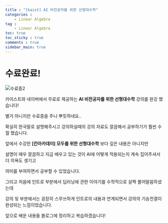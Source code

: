 ```yaml
---
title : "[kaist] AI 비전공자를 위한 선형대수학"
categories :
    - Linear Algebra
tag :
    - Linear Algebra
toc: true
toc_sticky : true
comments : true
sidebar_main: true
---
```


# 수료완료!



![수료증2](../../images/수료증2.png)



카이스트와 네이버에서 무료로 제공하는 **AI 비전공자를 위한 선형대수학** 강의를 완강 했습니다! 

별거 아니지만 수료증을 주니 뿌듯하네요..

확실히 한국말로 설명해주시고 강의하실때의 강의 자료도 깔끔해서 공부하기가 훨씬 수월 했습니다.

앞에서 수강한 **[칸아카데미] 모두를 위한 선형대수학** 보다 깊은 내용은 아니지만 

설명이 매우 깔끔하고 지금 배우고 있는 것이 AI에 어떻게 적용되는지 계속 집어주셔서 더 의욕도 생기고

의미를 부여하면서 공부할 수 있었습니다.

그리고 처음에 인트로 부분에서 딥러닝에 관한 이야기를 수학적으로 살짝 풀어말씀하셨는데

강의 뒷 부분에서는 굉장히 스무쓰하게 인트로의 내용과 연계되면서 강의의 기승전결이 완성되는 느낌이었습니다.

앞으로 배운 내용들 블로그에 정리하고 복습하겠습니다!